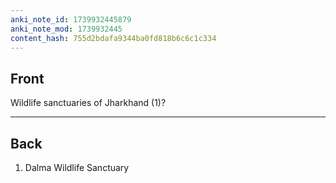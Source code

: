 ```yaml
---
anki_note_id: 1739932445879
anki_note_mod: 1739932445
content_hash: 755d2bdafa9344ba0fd818b6c6c1c334
---
```


## Front

Wildlife sanctuaries of Jharkhand (1)?

<hr/>

## Back

1. Dalma Wildlife Sanctuary
